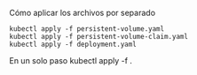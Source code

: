 Cómo aplicar los archivos por separado

    kubectl apply -f persistent-volume.yaml
    kubectl apply -f persistent-volume-claim.yaml
    kubectl apply -f deployment.yaml

En un solo paso
    kubectl apply -f .